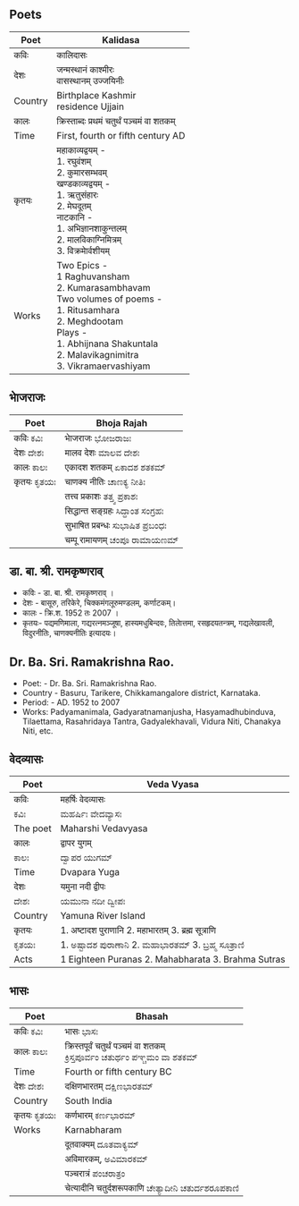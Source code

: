 ## Poets
|Poet|Kalidasa|
|-|-|
|कविः|कालिदासः|
|देशः|जन्मस्थानं काश्मीरः <br> वासस्थानम् उज्जयिनीः|
|Country|Birthplace Kashmir <br> residence Ujjain |
|कालः|क्रिस्ताब्दः प्रथमं चतुर्थं पञ्चमं वा  शतकम्|
|Time|First, fourth or fifth century AD|
|कृतयः|महाकाव्यद्वयम् -<br>1. रघुवंशम्  <br>2. कुमारसम्भवम् <br> खण्डकाव्यद्वयम् - <br>1. ऋतुसंहारः <br>2. मेघदूतम्  <br> नाटकानि - <br>1. अभिज्ञानशाकुन्तलम्  <br>2. मालविकाग्निमित्रम् <br>3. विक्रमाेर्वशीयम्|
|Works|Two Epics -<br>1 Raghuvansham <br>2. Kumarasambhavam <br> Two volumes of poems - <br>1. Ritusamhara <br>2. Meghdootam <br> Plays - <br>1. Abhijnana Shakuntala <br>2. Malavikagnimitra <br>3. Vikramaervashiyam|

## भाेजराजः
|Poet|Bhoja Rajah|
|-|-|
| कविः ಕವಿಃ| भाेजराजः ಭೋಜರಾಜಃ|
| देशः ದೇಶಃ | मालव देशः ಮಾಲವ ದೇಶಃ |
| कालः ಕಾಲಃ |  एकादश शतकम् ಏಕಾದಶ ಶತಕಮ್ |
| कृतयः ಕೃತಯಃ|चाणक्य नीतिः ಚಾಣಕ್ಯ ನೀತಿಃ| 
||तत्त्व प्रकाशः ತತ್ತ್ವ ಪ್ರಕಾಶಃ|
||सिद्धान्त सङ्ग्रहः ಸಿದ್ಧಾಂತ ಸಂಗ್ರಹಃ|
||सुभाषित प्रबन्धः ಸುಭಾಷಿತ ಪ್ರಬಂಧಃ|
||चम्पू रामायणम् ಚಂಪೂ ರಾಮಾಯಣಮ್|


## डा. बा. श्री. रामकृष्णराव्
* कविः - डा. बा. श्री. रामकृष्णराव् ।
* देशः - बासूरु, तरिकेरे, चिक्कमंगलूरुमण्डलम्, कर्णाटकम्।
* कालः - क्रि.श. 1952 तः 2007 ।
* कृतयः- पद्यमणिमाला, गद्यरत्नमञ्जूषा, हास्यमधुबिन्दवः, तिलाेत्तमा, रसहृदयतन्त्रम्, गद्यलेखावली, विदुरनीतिः, चाणक्यनीतिः इत्यादयः।

## Dr. Ba. Sri. Ramakrishna Rao.
* Poet: - Dr. Ba. Sri. Ramakrishna Rao.
* Country - Basuru, Tarikere, Chikkamangalore district, Karnataka.
* Period: - AD. 1952 to 2007
* Works: Padyamanimala, Gadyaratnamanjusha, Hasyamadhubinduva, Tilaettama, Rasahridaya Tantra, Gadyalekhavali, Vidura Niti, Chanakya Niti, etc.

## वेदव्यासः
|Poet| Veda Vyasa|
|-|-|
| कविः |महर्षिः वेदव्यासः |
| ಕವಿಃ | ಮಹರ್ಷಿಃ ವೇದವ್ಯಾಸಃ |
| The poet |Maharshi Vedavyasa |
| कालः |द्वापर युगम् |
| ಕಾಲಃ | ದ್ವಾಪರ ಯುಗಮ್ |
| Time |Dvapara Yuga |
| देशः |यमुना नदी द्वीपः |
| ದೇಶಃ | ಯಮುನಾ ನದೀ ದ್ವೀಪಃ |
| Country |Yamuna River Island |
| कृतयः |1. अष्टादश पुराणानि 2. महाभारतम् 3. ब्रह्म सूत्राणि |
| ಕೃತಯಃ | 1. ಅಷ್ಟಾದಶ ಪುರಾಣಾನಿ 2. ಮಹಾಭಾರತಮ್ 3. ಬ್ರಹ್ಮ ಸೂತ್ರಾಣಿ |
| Acts |1 Eighteen Puranas 2. Mahabharata 3. Brahma Sutras |

## भासः
|Poet| Bhasah|
|-|-|
|कविः ಕವಿಃ| भासः ಭಾಸಃ|
|कालः ಕಾಲಃ| क्रिस्तपूर्वं चतुर्थं पञ्चमं वा शतकम् <br> ಕ್ರಿಸ್ತಪೂರ್ವಂ ಚತುರ್ಥಂ ಪಞ್ಚಮಂ ವಾ ಶತಕಮ್ |
|Time | Fourth or fifth century BC|
|देशः ದೇಶಃ| दक्षिणभारतम्  ದಕ್ಷಿಣಭಾರತಮ್ |
|Country | South India |
|कृतयः ಕೃತಯಃ| कर्णभारम् ಕರ್ಣಭಾರಮ್|
|Works| Karnabharam
||दूतवाक्यम् ದೂತವಾಕ್ಯಮ್
||अविमारकम्, ಅವಿಮಾರಕಮ್
||पञ्चरात्रं ಪಂಚರಾತ್ರಂ
||चेत्यादीनि  चतुर्दशरूपकाणि ಚೇತ್ಯಾದೀನಿ ಚತುರ್ದಶರೂಪಕಾಣಿ |

